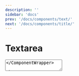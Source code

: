 ```yaml
---
description: ''
sidebar: 'docs'
prev: '/docs/components/text/'
next: '/docs/components/title/'
---
```


# Textarea

<ComponentWrapper>
 <Textarea placeholder="Placeholder"/>
</ComponentWrapper>

### Props

| Prop          | Type            | Default/Notes                                                     |
| :------------ |:----------------| :---------------------------------------------------------------- |
| `@input`      | `Func()`        | Handle event emitted from the component, ex: `@input={funcName}`  |
| `@change`     | `Func()`        | Handle event emitted from the component, ex: `@change={funcName}` |
| `value`       | `String/Number` | Default: `undefined`                                              |
| `placeholder` | `String`        | Default: `undefined`                                              |
| `rows`        | `Number`        | Default: `2`; Number of rows to display (textarea height)         |
| `disabled`    | `Boolean`       | Default: `false`                                                  |

### Example usage

```html
<template>
	<Textarea placeholder="Placeholder" v-model="txtModel" />
</template>

<script>
	import { Textarea } from '@ui-kit/figma-ds-vue-plugin'

	export default {
		data: () => ({
		    txtModel: // String || Number
	    }),
		components: {
			Textarea
		}
	}
</script>
```
